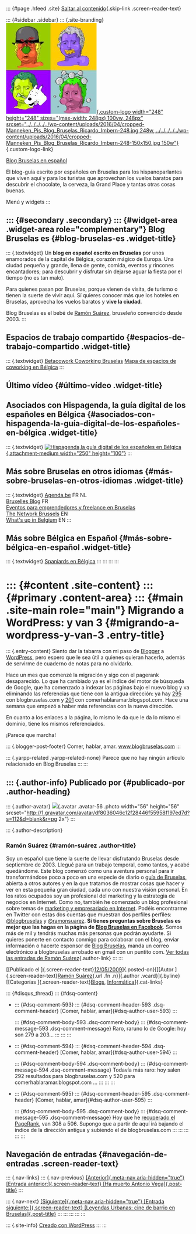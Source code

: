 ::: {#page .hfeed .site}
[Saltar al
contenido](../../../../../index.html?p=329#content){.skip-link
.screen-reader-text}

::: {#sidebar .sidebar}
::: {.site-branding}
[![](../../../../../wp-content/uploads/2016/04/cropped-Manneken_Pis_Blog_Bruselas_Ricardo_Imbern-248.jpg){.custom-logo
width="248" height="248" sizes="(max-width: 248px) 100vw, 248px"
srcset="../../../../../wp-content/uploads/2016/04/cropped-Manneken_Pis_Blog_Bruselas_Ricardo_Imbern-248.jpg 248w, ../../../../../wp-content/uploads/2016/04/cropped-Manneken_Pis_Blog_Bruselas_Ricardo_Imbern-248-150x150.jpg 150w"}](../../../../../index.html){.custom-logo-link}

[Blog Bruselas en español](../../../../../index.html)

El blog-guía escrito por españoles en Bruselas para los hispanoparlantes
que viven aquí y para los turistas que aprovechan los vuelos baratos
para descubrir el chocolate, la cerveza, la Grand Place y tantas otras
cosas buenas.

Menú y widgets
:::

::: {#secondary .secondary}
::: {#widget-area .widget-area role="complementary"}
Blog Bruselas es {#blog-bruselas-es .widget-title}
----------------

::: {.textwidget}
Un **blog en español escrito en Bruselas** por unos enamorados de la
capital de Bélgica, corazón mágico de Europa. Una ciudad pequeña y
grande, llena de gente, comida, eventos y rincones encantadores; para
descubrir y disfrutar sin dejarse aguar la fiesta por el tiempo (no es
tan malo).

Para quienes pasan por Bruselas, porque vienen de visita, de turismo o
tienen la suerte de vivir aquí. Sí quieres conocer más que los hoteles
en Bruselas, aprovecha los vuelos baratos y **vive la ciudad**.

Blog Bruselas es el bebé de [Ramón Suárez](http://www.ramonsuarez.com),
bruseleño convencido desde 2003.
:::

Espacios de trabajo compartido {#espacios-de-trabajo-compartido .widget-title}
------------------------------

::: {.textwidget}
[Betacowork Coworking Bruselas](http://www.betacowork.com) [Mapa de
espacios de coworking en Bélgica](http://coworkingbelgium.com)
:::

Último vídeo {#último-vídeo .widget-title}
------------

Asociados con Hispagenda, la guía digital de los españoles en Bélgica {#asociados-con-hispagenda-la-guía-digital-de-los-españoles-en-bélgica .widget-title}
---------------------------------------------------------------------

::: {.textwidget}
[![Hispagenda,la guía digital de los españoles en
Bélgica](../../../../../wp-content/uploads/2010/04/Hispagenda-250px.gif "Hispagenda, la guía digital de los españoles en Bélgica"){.attachment-medium
width="250" height="100"}](http://www.hispagenda.com)
:::

Más sobre Bruselas en otros idiomas {#más-sobre-bruselas-en-otros-idiomas .widget-title}
-----------------------------------

::: {.textwidget}
[Agenda.be](http://www.agenda.be) FR NL\
[Bruxelles Blog](http://www.bxlblog.be/) FR\
[Eventos para emprendedores y freelance en
Bruselas](http://www.betacowork.com/events/)\
[The Network
Brussels](http://groups.yahoo.com/group/TheNetworkBrussels/) EN\
[What\'s up in Belgium](http://www.whatsupin.be/) EN
:::

Más sobre Bélgica en Español {#más-sobre-bélgica-en-español .widget-title}
----------------------------

::: {.textwidget}
[Spaniards en Bélgica](http://www.spaniards.es/paises/belgica)
:::
:::
:::
:::

::: {#content .site-content}
::: {#primary .content-area}
::: {#main .site-main role="main"}
Migrando a WordPress: y van 3 {#migrando-a-wordpress-y-van-3 .entry-title}
=============================

::: {.entry-content}
Siento dar la tabarra con mi paso de [Blogger](http://www.blogger.com) a
[WordPress](http://www.wordpress.org), pero espero que le sea útil a
quienes quieran hacerlo, además de servirme de cuaderno de notas para no
olvidarlo.

Hace un mes que comenzé la migración y sigo con el pagerank
desaparecido. Lo que ha cambiado ya es el índice del motor de búsqueda
de Google, que ha comenzado a indexar las páginas bajo el nuevo blog y
va eliminando las referencias que tiene con la antigua dirección: ya hay
[295](http://www.google.be/search?hl=en&safe=off&client=firefox-a&rls=com.ubuntu%3Aen-US%3Aunofficial&hs=QNu&num=50&q=site%3Ablogbruselas.com&btnG=Search&meta=)
con blogbruselas.com y
[201](http://www.google.be/search?hl=en&safe=off&client=firefox-a&rls=com.ubuntu%3Aen-US%3Aunofficial&hs=kNu&num=50&q=site%3Acomerhablaramar.blogspot.com&btnG=Search&meta=)
con comerhablaramar.blogspot.com. Hace una semana que empezó a haber más
referencias con la nueva dirección.

En cuanto a los enlaces a la página, lo mismo le da que le da lo mismo
el dominio, tiene los mismos referenciados.

¡Parece que marcha!

::: {.blogger-post-footer}
Comer, hablar, amar. www.blogbruselas.com
:::

::: {.yarpp-related .yarpp-related-none}
Parece que no hay ningún artículo relacionado en Blog Bruselas
:::
:::

::: {.author-info}
Publicado por {#publicado-por .author-heading}
-------------

::: {.author-avatar}
![](http://1.gravatar.com/avatar/df8036046c12f28446f55958f197ed7d?s=56&d=blank&r=pg){.avatar
.avatar-56 .photo width="56" height="56"
srcset="http://1.gravatar.com/avatar/df8036046c12f28446f55958f197ed7d?s=112&d=blank&r=pg 2x"}
:::

::: {.author-description}
### Ramón Suárez {#ramón-suárez .author-title}

Soy un español que tiene la suerte de llevar disfrutando Bruselas desde
septiembre de 2003. Llegué para un trabajo temporal, como tantos, y
acabé quedándome. Este blog comenzó como una aventura personal para ir
transformándose poco a poco en una especie de diario o [guía de
Bruselas](../../../../../index.html), abierta a otros autores y en la
que tratamos de mostrar cosas que hacer y ver en esta pequeña gran
ciudad, cada uno con nuestra visión personal. En los ratos ocupados soy
un profesional del marketing y la estrategia de negocios en Internet.
Como no, también he comenzado un blog profesional sobre temas de
[marketing y empresariado en Internet](http://ramonsuarez.com). Podéis
encontrarme en Twitter con estas dos cuentas que muestran dos perfiles
perfiles: [\@blogbruselas](http://twitter.com/blogbruselas) y
[\@ramonsuarez](http://twitter.com/ramonsuarez). **Sí tienes preguntas
sobre Bruselas es mejor que las hagas en la página de [Blog Bruselas en
Facebook](http://www.facebook.com/blogbruselas)**. Somos más de mil y
tendrás muchas más personas que podrán ayudarte. Si quieres ponerte en
contacto conmigo para colaborar con el blog, enviar información o
hacerte esponsor de [Blog Bruselas](../../../../../index.html), manda un
correo electrónico a blogbruselas arrobado en gmail con un puntito com.
[Ver todas las entradas de Ramón
Suárez](../../../../2010/04/30/index.html?author=2){.author-link}
:::
:::

[[Publicado el
]{.screen-reader-text}[12/05/2009](../../../../../index.html?p=329)]{.posted-on}[[[Autor
]{.screen-reader-text}[Ramón
Suárez](../../../../2010/04/30/index.html?author=2){.url .fn
.n}]{.author .vcard}]{.byline}[[Categorías
]{.screen-reader-text}[Blogs](../../../../category/blogs/index.html),
[Informática](../../../../category/informatica/index.html)]{.cat-links}

::: {#disqus_thread}
::: {#dsq-content}
-   ::: {#dsq-comment-593}
    ::: {#dsq-comment-header-593 .dsq-comment-header}
    [Comer, hablar, amar]{#dsq-author-user-593}
    :::

    ::: {#dsq-comment-body-593 .dsq-comment-body}
    ::: {#dsq-comment-message-593 .dsq-comment-message}
    Raro, raruno lo de Google: hoy son 279 a 203...
    :::
    :::
    :::

-   ::: {#dsq-comment-594}
    ::: {#dsq-comment-header-594 .dsq-comment-header}
    [Comer, hablar, amar]{#dsq-author-user-594}
    :::

    ::: {#dsq-comment-body-594 .dsq-comment-body}
    ::: {#dsq-comment-message-594 .dsq-comment-message}
    Todavía más raro: hoy salen 292 resultados para blogbruselas.com y
    520 para comerhablaramar.blogspot.com ...
    :::
    :::
    :::

-   ::: {#dsq-comment-595}
    ::: {#dsq-comment-header-595 .dsq-comment-header}
    [Comer, hablar, amar]{#dsq-author-user-595}
    :::

    ::: {#dsq-comment-body-595 .dsq-comment-body}
    ::: {#dsq-comment-message-595 .dsq-comment-message}
    Hoy que he [recuperado el
    PageRank](http://www.blogbruselas.com/2009/05/migrando-wordpress-4-he-recuperado-el.html),
    van 308 a 506. Supongo que a partir de aquí irá bajando el índice de
    la dirección antigua y subiendo el de blogbruselas.com
    :::
    :::
    :::
:::
:::

Navegación de entradas {#navegación-de-entradas .screen-reader-text}
----------------------

::: {.nav-links}
::: {.nav-previous}
[[Anterior]{.meta-nav aria-hidden="true"} [Entrada
anterior:]{.screen-reader-text} [Ha muerto Antonio
Vega]{.post-title}](../../../../../index.html?p=328)
:::

::: {.nav-next}
[[Siguiente]{.meta-nav aria-hidden="true"} [Entrada
siguiente:]{.screen-reader-text} [Leyendas Urbanas: cine de barrio en
Bruselas]{.post-title}](../../../../../index.html?p=330)
:::
:::
:::
:::
:::

::: {.site-info}
[Creado con WordPress](https://es.wordpress.org/)
:::
:::
